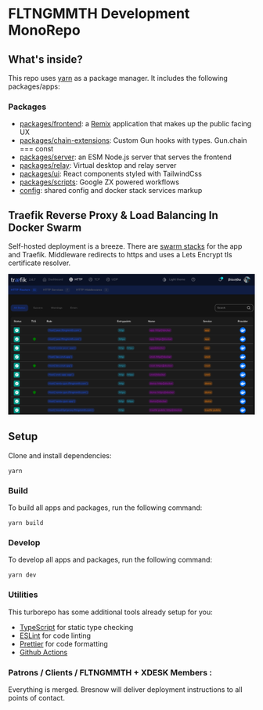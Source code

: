 # FLTNGMMTH Development MonoRepo


## What's inside?

This repo uses [yarn](https://www.yarnpkg.com/) as a package manager. It includes the following packages/apps:

### Packages

- [packages/frontend](packages/frontend): a [Remix](https://remix.run/) application that makes up the public facing UX
- [packages/chain-extensions](packages/chain-extensions): Custom Gun hooks with types. Gun.chain === const
- [packages/server](packages/server): an ESM Node.js server that serves the frontend
- [packages/relay](packages/relay): Virtual desktop and relay server
- [packages/ui](packages/ui): React components styled with TailwindCss
- [packages/scripts](packages/scripts): Google ZX powered workflows
- [config](config): shared config and docker stack services markup

## Traefik Reverse Proxy & Load Balancing In Docker Swarm

Self-hosted deployment is a breeze. There are [swarm stacks](packages/proxy/traefik/traefik.yml) for the app and Traefik. Middleware redirects to https and uses a Lets Encrypt tls certificate resolver.

![Traefik Service Manager](.github/images/traefik1.png "Traefik1")

## Setup

Clone and install dependencies:

```
yarn
```

### Build

To build all apps and packages, run the following command:

```
yarn build
```

### Develop

To develop all apps and packages, run the following command:

```
yarn dev
```

### Utilities

This turborepo has some additional tools already setup for you:

- [TypeScript](https://www.typescriptlang.org/) for static type checking
- [ESLint](https://eslint.org/) for code linting
- [Prettier](https://prettier.io) for code formatting
- [Github Actions](https://github.com/features/actions)

### Patrons / Clients / FLTNGMMTH + XDESK Members :

Everything is merged. Bresnow will deliver deployment instructions to all points of contact.